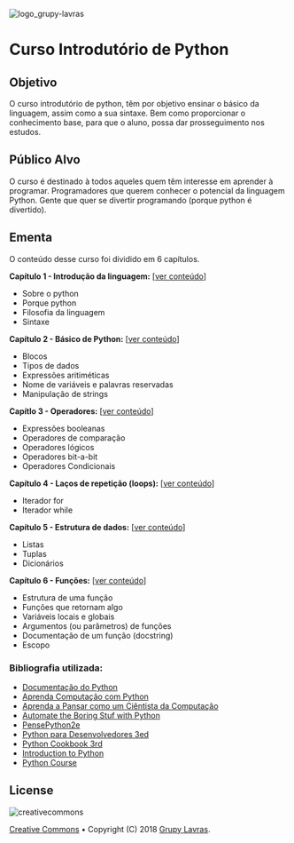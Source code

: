 ![logo_grupy-lavras](https://raw.githubusercontent.com/grupy-lavras/grupy-lavras-logo/master/capa.jpg)

# Curso Introdutório de Python

## Objetivo

O curso introdutório de python, têm por objetivo ensinar o básico da linguagem, assim como a sua sintaxe.
Bem como proporcionar o conhecimento base, para que o aluno, possa dar prosseguimento nos estudos.

## Público Alvo

O curso é destinado à todos aqueles quem têm interesse em aprender à programar.
Programadores que querem conhecer o potencial da linguagem Python.
Gente que quer se divertir programando (porque python é divertido).

## Ementa

O conteúdo desse curso foi dividido em 6 capítulos.

**Capítulo 1 - Introdução da linguagem:** [[ver conteúdo](./ipynb/Capitulo-01.ipynb)]
- Sobre o python
- Porque python
- Filosofia da linguagem
- Sintaxe

**Capítulo 2 - Básico de Python:** [[ver conteúdo](./ipynb/Capitulo-02.ipynb)]
- Blocos
- Tipos de dados
- Expressões aritiméticas
- Nome de variáveis e palavras reservadas
- Manipulação de strings

**Capítlo 3 - Operadores:** [[ver conteúdo](./ipynb/Capitulo-03.ipynb)]
- Expressões booleanas
- Operadores de comparação
- Operadores lógicos
- Operadores bit-a-bit
- Operadores Condicionais

**Capítulo 4 - Laços de repetição (loops):** [[ver conteúdo](./ipynb/Capitulo-04.ipynb)]
- Iterador for
- Iterador while

**Capítulo 5 - Estrutura de dados:** [[ver conteúdo](./ipynb/Capitulo-05.ipynb)]
- Listas
- Tuplas
- Dicionários

**Capítulo 6 - Funções:** [[ver conteúdo](./ipynb/Capitulo-06.ipynb)]
- Estrutura de uma função
- Funções que retornam algo
- Variáveis locais e globais
- Argumentos (ou parâmetros) de funções
- Documentação de um função (docstring)
- Escopo



### Bibliografia utilizada:
- [Documentação do Python](https://docs.python.org/3/)
- [Aprenda Computação com Python](http://www3.ifrn.edu.br/~jurandy/fdp/doc/aprenda-python/index.html)
- [Aprenda a Pansar como um Ciêntista da Computação](https://panda.ime.usp.br/pensepy/static/pensepy/index.html)
- [Automate the Boring Stuf with Python](http://automatetheboringstuff.com/)
- [PensePython2e](https://penseallen.github.io/PensePython2e/)
- [Python para Desenvolvedores 3ed](https://novatec.com.br/livros/python-para-desenvolvedores)
- [Python Cookbook 3rd](https://novatec.com.br/livros/python-cookbook)
- [Introduction to Python](https://notebooks.azure.com/eric/libraries)
- [Python Course](https://developers.google.com/edu/python/)


## License
![creativecommons](https://mirrors.creativecommons.org/presskit/buttons/88x31/png/by-nc-nd.png)

[Creative Commons](https://creativecommons.org/licenses/by-nc-nd/4.0/) &bullet; Copyright (C) 2018 [Grupy Lavras](https://www.facebook.com/grupylavras/).
